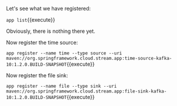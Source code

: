 Let's see what we have registered:

```app list```{{execute}}

Obviously, there is nothing there yet.

Now register the time source:

```app register --name time --type source --uri maven://org.springframework.cloud.stream.app:time-source-kafka-10:1.2.0.BUILD-SNAPSHOT```{{execute}}

Now register the file sink:

```app register --name file --type sink --uri maven://org.springframework.cloud.stream.app:file-sink-kafka-10:1.2.0.BUILD-SNAPSHOT```{{execute}}
